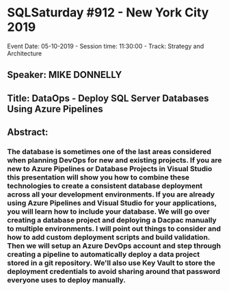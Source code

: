 # SQLSaturday #912 - New York City 2019
Event Date: 05-10-2019 - Session time: 11:30:00 - Track: Strategy and Architecture
## Speaker: MIKE DONNELLY
## Title: DataOps - Deploy SQL Server Databases Using Azure Pipelines
## Abstract:
### The database is sometimes one of the last areas considered when planning DevOps for new and existing projects. If you are new to Azure Pipelines or Database Projects in Visual Studio this presentation will show you how to combine these technologies to create a consistent database deployment across all your development environments. If you are already using Azure Pipelines and Visual Studio for your applications, you will learn how to include your database. We will go over creating a database project and deploying a Dacpac manually to multiple environments. I will point out things to consider and how to add custom deployment scripts and build validation. Then we will setup an Azure DevOps account and step through creating a pipeline to automatically deploy a data project stored in a git repository. We'll also use Key Vault to store the deployment credentials to avoid sharing around that password everyone uses to deploy manually.
